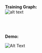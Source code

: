 <b>Training Graph:</b><br>
![alt text](https://github.com/rohan1198/Reinforcement-Learning-Deep-Q-Networks/blob/main/assets/prioritized_dqn.jpg)

<br><br><br>
<b>Demo:</b><br>

![Alt Text](https://github.com/rohan1198/Reinforcement-Learning-Deep-Q-Networks/blob/main/assets/prioritized_dqn.gif)

